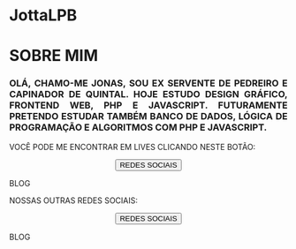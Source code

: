 # JottaLPB
<h1>SOBRE MIM</h1>

<h3 align="justify">OLÁ, CHAMO-ME JONAS, SOU EX SERVENTE DE PEDREIRO E CAPINADOR DE QUINTAL. HOJE ESTUDO DESIGN GRÁFICO, FRONTEND WEB, PHP E JAVASCRIPT. FUTURAMENTE PRETENDO ESTUDAR TAMBÉM BANCO DE DADOS, LÓGICA DE PROGRAMAÇÃO E ALGORITMOS COM PHP E JAVASCRIPT.</h3>

<p>VOCÊ PODE ME ENCONTRAR EM LIVES CLICANDO NESTE BOTÃO: </p><form align="center" target="_blank"><button class="button2" formaction="https://twitch.tv/jottalpb" type="submit">REDES SOCIAIS</button>
</form> BLOG</a></button></pre>

<p>NOSSAS OUTRAS REDES SOCIAIS: </p><form align="center" target="_blank"><button class="button2" formaction="https://jottalpb.blogspot.com/p/redes-sociais.html" type="submit">REDES SOCIAIS</button>
</form> BLOG</a></button></pre>
